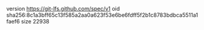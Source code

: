 version https://git-lfs.github.com/spec/v1
oid sha256:8c1a3bff65c13f585a2aa0a623f53e6be6fdff5f2b1c8783bdbca5511a1faef6
size 22938
